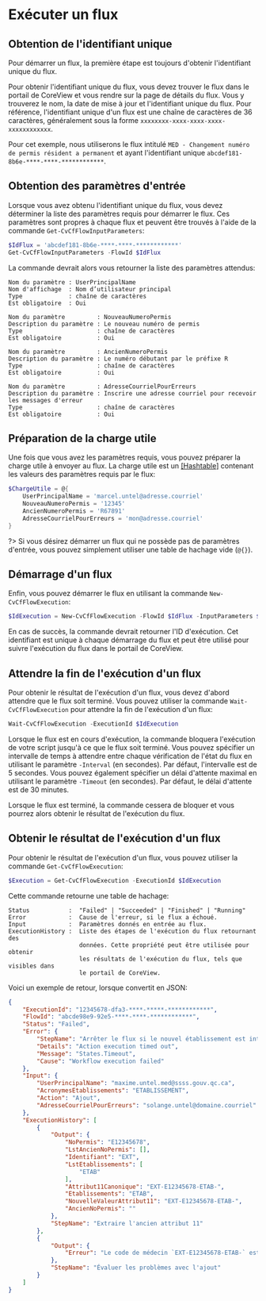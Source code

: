 # Exécuter un flux

## Obtention de l'identifiant unique

Pour démarrer un flux, la première étape est toujours d'obtenir l'identifiant
unique du flux.

Pour obtenir l'identifiant unique du flux, vous devez trouver le flux dans le
portail de CoreView et vous rendre sur la page de détails du flux. Vous y
trouverez le nom, la date de mise à jour et l'identifiant unique du flux. Pour
référence, l'identifiant unique d'un flux est une chaîne de caractères de 36
caractères, généralement sous la forme `xxxxxxxx-xxxx-xxxx-xxxx-xxxxxxxxxxxx`.

Pour cet exemple, nous utiliserons le flux intitulé
`MED - Changement numéro de permis résident a permanent` et ayant l'identifiant
unique `abcdef181-8b6e-****-****-************`.

## Obtention des paramètres d'entrée

Lorsque vous avez obtenu l'identifiant unique du flux, vous devez déterminer la
liste des paramètres requis pour démarrer le flux. Ces paramètres sont propres
à chaque flux et peuvent être trouvés à l'aide de la commande
`Get-CvCfFlowInputParameters`:

```powershell
$IdFlux = 'abcdef181-8b6e-****-****-************'
Get-CvCfFlowInputParameters -FlowId $IdFlux
```

La commande devrait alors vous retourner la liste des paramètres attendus:

```plaintext
Nom du paramètre : UserPrincipalName
Nom d'affichage  : Nom d’utilisateur principal
Type             : chaîne de caractères
Est obligatoire  : Oui

Nom du paramètre         : NouveauNumeroPermis
Description du paramètre : Le nouveau numéro de permis
Type                     : chaîne de caractères
Est obligatoire          : Oui

Nom du paramètre         : AncienNumeroPermis
Description du paramètre : Le numéro débutant par le préfixe R
Type                     : chaîne de caractères
Est obligatoire          : Oui

Nom du paramètre         : AdresseCourrielPourErreurs
Description du paramètre : Inscrire une adresse courriel pour recevoir les messages d'erreur
Type                     : chaîne de caractères
Est obligatoire          : Oui
```

## Préparation de la charge utile

Une fois que vous avez les paramètres requis, vous pouvez préparer la charge
utile à envoyer au flux. La charge utile est un [\[Hashtable\]] contenant les
valeurs des paramètres requis par le flux:

```powershell
$ChargeUtile = @{
    UserPrincipalName = 'marcel.untel@adresse.courriel'
    NouveauNumeroPermis = '12345'
    AncienNumeroPermis = 'R67891'
    AdresseCourrielPourErreurs = 'mon@adresse.courriel'
}
```

?> Si vous désirez démarrer un flux qui ne possède pas de paramètres d'entrée,
   vous pouvez simplement utiliser une table de hachage vide (`@{}`).

## Démarrage d'un flux

Enfin, vous pouvez démarrer le flux en utilisant la commande
`New-CvCfFlowExecution`:

```powershell
$IdExecution = New-CvCfFlowExecution -FlowId $IdFlux -InputParameters $ChargeUtile
```

En cas de succès, la commande devrait retourner l'ID d'exécution. Cet
identifiant est unique à chaque démarrage du flux et peut être utilisé pour
suivre l'exécution du flux dans le portail de CoreView.

## Attendre la fin de l'exécution d'un flux

Pour obtenir le résultat de l'exécution d'un flux, vous devez d'abord attendre
que le flux soit terminé. Vous pouvez utiliser la commande
`Wait-CvCfFlowExecution` pour attendre la fin de l'exécution d'un flux:

```powershell
Wait-CvCfFlowExecution -ExecutionId $IdExecution
```

Lorsque le flux est en cours d'exécution, la commande bloquera l'exécution de
votre script jusqu'à ce que le flux soit terminé. Vous pouvez spécifier un
intervalle de temps à attendre entre chaque vérification de l'état du flux en
utilisant le paramètre `-Interval` (en secondes). Par défaut, l'intervalle est
de 5 secondes. Vous pouvez également spécifier un délai d'attente maximal en
utilisant le paramètre `-Timeout` (en secondes). Par défaut, le délai d'attente
est de 30 minutes.

Lorsque le flux est terminé, la commande cessera de bloquer et vous pourrez
alors obtenir le résultat de l'exécution du flux.

## Obtenir le résultat de l'exécution d'un flux

Pour obtenir le résultat de l'exécution d'un flux, vous pouvez utiliser la
commande `Get-CvCfFlowExecution`:

```powershell
$Execution = Get-CvCfFlowExecution -ExecutionId $IdExecution
```

Cette commande retourne une table de hachage:

```plaintext
Status           :  "Failed" | "Succeeded" | "Finished" | "Running"
Error            :  Cause de l'erreur, si le flux a échoué.
Input            :  Paramètres donnés en entrée au flux.
ExecutionHistory :  Liste des étapes de l'exécution du flux retournant des
                    données. Cette propriété peut être utilisée pour obtenir
                    les résultats de l'exécution du flux, tels que visibles dans
                    le portail de CoreView.
```

Voici un exemple de retour, lorsque convertit en JSON:

```json
{
    "ExecutionId": "12345678-dfa3-****-*****-************",
    "FlowId": "abcde98e9-92e5-****-****-************",
    "Status": "Failed",
    "Error": {
        "StepName": "Arrêter le flux si le nouvel établissement est interdit",
        "Details": "Action execution timed out",
        "Message": "States.Timeout",
        "Cause": "Workflow execution failed"
    },
    "Input": {
        "UserPrincipalName": "maxime.untel.med@ssss.gouv.qc.ca",
        "AcronymesEtablissements": "ETABLISSEMENT",
        "Action": "Ajout",
        "AdresseCourrielPourErreurs": "solange.untel@domaine.courriel"
    },
    "ExecutionHistory": [
        {
            "Output": {
                "NoPermis": "E12345678",
                "LstAncienNoPermis": [],
                "Identifiant": "EXT",
                "LstEtablissements": [
                    "ETAB"
                ],
                "Attribut11Canonique": "EXT-E12345678-ETAB-",
                "Etablissements": "ETAB",
                "NouvelleValeurAttribut11": "EXT-E12345678-ETAB-",
                "AncienNoPermis": ""
            },
            "StepName": "Extraire l'ancien attribut 11"
        },
        {
            "Output": {
                "Erreur": "Le code de médecin `EXT-E12345678-ETAB-` est invalide : \nL'acronyme d'établissement `ETAB` n'est pas permis. Seuls les établissements suivants sont autorisés:X,Y,Z,ETAB.\nVeuillez consulter la nomenclature de l'attribut 11 pour connaître les modalités qui s'appliquent aux comptes externes."
            },
            "StepName": "Évaluer les problèmes avec l'ajout"
        }
    ]
}
```

[\[Hashtable\]]: https://learn.microsoft.com/fr-ca/powershell/module/microsoft.powershell.core/about/about_hash_tables?view=powershell-7.4
